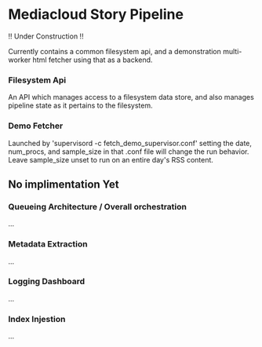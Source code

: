 # Mediacloud Story Pipeline

!! Under Construction !!

Currently contains a common filesystem api, and a demonstration multi-worker html fetcher using that as a backend. 


### Filesystem Api
An API which manages access to a filesystem data store, and also manages pipeline state as it pertains to the filesystem.


### Demo Fetcher
Launched by 'supervisord -c fetch_demo_supervisor.conf'
setting the date, num_procs, and sample_size in that .conf file will change the run behavior.
Leave sample_size unset to run on an entire day's RSS content. 




## No implimentation Yet

### Queueing Architecture / Overall orchestration
...

### Metadata Extraction
...

### Logging Dashboard
...

### Index Injestion
...

